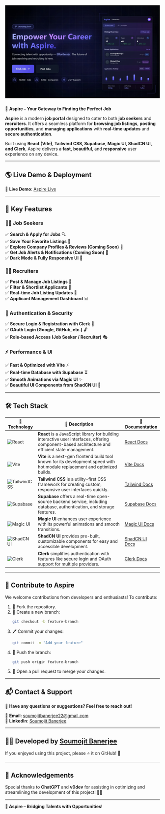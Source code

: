 # ![Aspire Banner](https://github.com/soumojit622/Aspire/blob/master/public/banner.jpg)  

🌟 **Aspire – Your Gateway to Finding the Perfect Job**  

**Aspire** is a modern **job portal** designed to cater to both **job seekers** and **recruiters**. It offers a seamless platform for **browsing job listings**, **posting opportunities**, and **managing applications** with **real-time updates** and **secure authentication**.  

Built using **React (Vite), Tailwind CSS, Supabase, Magic UI, ShadCN UI, and Clerk**, Aspire delivers a **fast**, **beautiful**, and **responsive** user experience on any device.  

---

## **🌎 Live Demo & Deployment**  

🔗 **Live Demo**: [Aspire Live](https://aspire.vercel.app)  

---

## **🚀 Key Features**  

### **👨‍💻 Job Seekers**  
✅ **Search & Apply for Jobs** 🔍  
✅ **Save Your Favorite Listings** 📌  
✅ **Explore Company Profiles & Reviews (Coming Soon)** 🏢  
✅ **Get Job Alerts & Notifications (Coming Soon)** 📩  
✅ **Dark Mode & Fully Responsive UI** 🌙  

### **🧑‍💼 Recruiters**  
✅ **Post & Manage Job Listings** 📝  
✅ **Filter & Shortlist Applicants** 📑  
✅ **Real-time Job Listing Updates** 🔄  
✅ **Applicant Management Dashboard** 📊  

### **🔐 Authentication & Security**  
✅ **Secure Login & Registration with Clerk** 🔑  
✅ **OAuth Login (Google, GitHub, etc.)** 🔓  
✅ **Role-based Access (Job Seeker / Recruiter)** 🎭  

### **⚡ Performance & UI**  
✅ **Fast & Optimized with Vite** ⚡  
✅ **Real-time Database with Supabase** ⏳  
✅ **Smooth Animations via Magic UI** ✨  
✅ **Beautiful UI Components from ShadCN UI** 🎨  

---

## **🛠 Tech Stack**  

| 🚀 Technology | 📜 Description | 🔗 Documentation |
|--------------|---------------|------------------|
| ![React](https://img.shields.io/badge/React-20232A?style=for-the-badge&logo=react&logoColor=61DAFB) | **React** is a JavaScript library for building interactive user interfaces, offering component-based architecture and efficient state management. | [React Docs](https://react.dev/) |
| ![Vite](https://img.shields.io/badge/Vite-646CFF?style=for-the-badge&logo=vite&logoColor=white) | **Vite** is a next-gen frontend build tool known for its development speed with hot module replacement and optimized builds. | [Vite Docs](https://vitejs.dev/guide/) |
| ![TailwindCSS](https://img.shields.io/badge/TailwindCSS-38B2AC?style=for-the-badge&logo=tailwind-css&logoColor=white) | **Tailwind CSS** is a utility-first CSS framework for creating custom, responsive user interfaces quickly. | [Tailwind Docs](https://tailwindcss.com/docs) |
| ![Supabase](https://img.shields.io/badge/Supabase-3ECF8E?style=for-the-badge&logo=supabase&logoColor=white) | **Supabase** offers a real-time open-source backend service, including database, authentication, and storage features. | [Supabase Docs](https://supabase.com/docs) |
| ![Magic UI](https://img.shields.io/badge/Magic_UI-FDA4AF?style=for-the-badge&logo=flutter&logoColor=white) | **Magic UI** enhances user experience with its powerful animations and smooth transitions. | [Magic UI Docs](https://www.magicui.dev/) |
| ![ShadCN UI](https://img.shields.io/badge/ShadCN_UI-171717?style=for-the-badge&logo=css3&logoColor=white) | **ShadCN UI** provides pre-built, customizable components for easy and accessible development. | [ShadCN UI Docs](https://ui.shadcn.dev/) |
| ![Clerk](https://img.shields.io/badge/Clerk-4267B2?style=for-the-badge&logo=auth0&logoColor=white) | **Clerk** simplifies authentication with features like secure login and OAuth support for multiple providers. | [Clerk Docs](https://clerk.dev/docs) |

---

## 💬 **Contribute to Aspire**  

We welcome contributions from developers and enthusiasts! To contribute:  

1. 🍴 Fork the repository.
2. 🌿 Create a new branch:
    ```bash
    git checkout -b feature-branch
    ```
3. 🖊️ Commit your changes:
    ```bash
    git commit -m "Add your feature"
    ```
4. 🚀 Push the branch:
    ```bash
    git push origin feature-branch
    ```
5. 🔀 Open a pull request to merge your changes.

---

## 📬 **Contact & Support**  

💬 **Have any questions or suggestions? Feel free to reach out!**  

📧 **Email**: [soumojitbanerjee22@gmail.com](mailto:soumojitbanerjee22@gmail.com)  
🔗 **LinkedIn**: [Soumojit Banerjee](https://www.linkedin.com/in/soumojit-banerjee-4914b3228/)  

---

## 👨‍💻 **Developed by [Soumojit Banerjee](https://www.linkedin.com/in/soumojit-banerjee-4914b3228/)**  

If you enjoyed using this project, please ⭐ it on GitHub! 🌟  

---

## 🎉 **Acknowledgements**  

Special thanks to **ChatGPT** and **v0dev** for assisting in optimizing and streamlining the development of this project! 🚀✨  

---

**🚀 Aspire – Bridging Talents with Opportunities!**  
